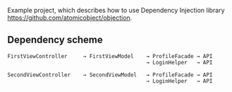 Example project, which describes how to use Dependency Injection library https://github.com/atomicobject/objection.

## Dependency scheme

```
FirstViewController 	→ FirstViewModel 	→ ProfileFacade	→ API
											→ LoginHelper	→ API

SecondViewController 	→ SecondViewModel 	→ ProfileFacade	→ API
											→ LoginHelper	→ API
```
